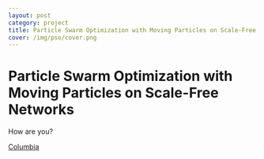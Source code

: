 ```yaml
---
layout: post
category: project
title: Particle Swarm Optimization with Moving Particles on Scale-Free Networks
cover: /img/pso/cover.png
---
```


# Particle Swarm Optimization with Moving Particles on Scale-Free Networks

How are you?

[Columbia](http://www.columbia.edu)